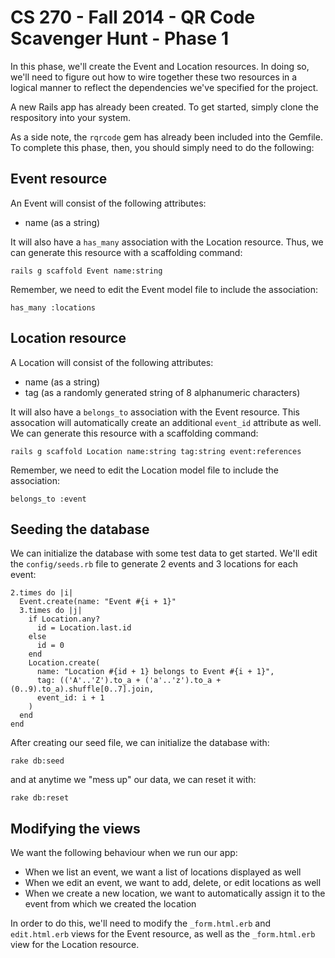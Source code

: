 # CS 270 - Fall 2014 - QR Code Scavenger Hunt - Phase 1

In this phase, we'll create the Event and Location resources.  In doing
so, we'll need to figure out how to wire together these two resources in a
logical manner to reflect the dependencies we've specified for the
project.

A new Rails app has already been created.  To get started, simply clone
the respository into your system.

As a side note, the `rqrcode` gem has already been included into the
Gemfile.  To complete this phase, then, you should simply need to do the
following:

## Event resource

An Event will consist of the following attributes:

- name (as a string)

It will also have a `has_many` association with the Location resource.
Thus, we can generate this resource with a scaffolding command:

`rails g scaffold Event name:string`

Remember, we need to edit the Event model file to include the association:

`has_many :locations`

## Location resource

A Location will consist of the following attributes:

- name (as a string)
- tag (as a randomly generated string of 8 alphanumeric characters)

It will also have a `belongs_to` association with the Event resource.
This assocation will automatically create an additional `event_id`
attribute as well.  We can generate this resource with a scaffolding
command:

`rails g scaffold Location name:string tag:string event:references`

Remember, we need to edit the Location model file to include the association:

`belongs_to :event`

## Seeding the database

We can initialize the database with some test data to get started.  We'll
edit the `config/seeds.rb` file to generate 2 events and 3 locations for
each event:

```
2.times do |i|
  Event.create(name: "Event #{i + 1}"
  3.times do |j|
    if Location.any?
      id = Location.last.id
    else
      id = 0
    end
    Location.create(
      name: "Location #{id + 1} belongs to Event #{i + 1}",
      tag: (('A'..'Z').to_a + ('a'..'z').to_a + (0..9).to_a).shuffle[0..7].join,
      event_id: i + 1
    )
  end
end
```
After creating our seed file, we can initialize the database with:

`rake db:seed`

and at anytime we "mess up" our data, we can reset it with:

`rake db:reset`

## Modifying the views

We want the following behaviour when we run our app:

- When we list an event, we want a list of locations displayed as well
- When we edit an event, we want to add, delete, or edit locations as well
- When we create a new location, we want to automatically assign it to the
  event from which we created the location

In order to do this, we'll need to modify the `_form.html.erb` and
`edit.html.erb` views for the Event resource, as well as the
`_form.html.erb` view for the Location resource.
